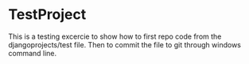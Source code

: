 # TestProject
This is a testing excercie to show how to first repo code from the djangoprojects/test file.
Then to commit the file to git through windows command line.
